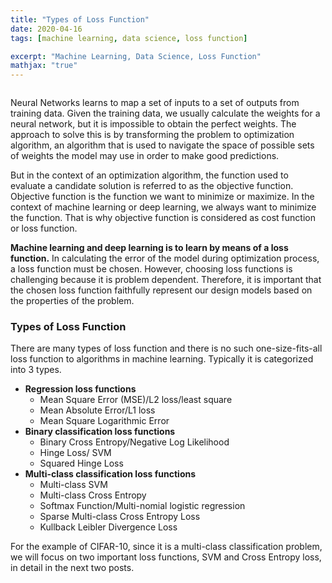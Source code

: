 ```yaml
---
title: "Types of Loss Function"
date: 2020-04-16
tags: [machine learning, data science, loss function]

excerpt: "Machine Learning, Data Science, Loss Function"
mathjax: "true"
---
```

<img src="{{ site.url }}{{ site.baseurl }}/images/loss_function/header_image.jpg" alt="">

Neural Networks learns to map a set of inputs to a set of outputs from training data. Given the training data, we usually calculate the weights for a neural network, but it is impossible to obtain the perfect weights. The approach to solve this is by transforming the problem to optimization algorithm, an algorithm that is used to navigate the space of possible sets of weights the model may use in order to make good predictions.

But in the context of an optimization algorithm, the function used to evaluate a candidate solution is referred to as the objective function. Objective function is the function we want to minimize or maximize. In the context of machine learning or deep learning, we always want to minimize the function. That is why objective function is considered as cost function or loss function.

**Machine learning and deep learning is to learn by means of a loss function.** In calculating the error of the model during optimization process, a loss function must be chosen. However, choosing loss functions is challenging because it is problem dependent. Therefore, it is important that the chosen loss function faithfully represent our design models based on the properties of the problem.

### Types of Loss Function

There are many types of loss function and there is no such one-size-fits-all loss function to algorithms in machine learning. Typically it is categorized into 3 types.

- **Regression loss functions**
  - Mean Square Error (MSE)/L2 loss/least square
  - Mean Absolute Error/L1 loss
  - Mean Square Logarithmic Error
- **Binary classification loss functions**
  - Binary Cross Entropy/Negative Log Likelihood
  - Hinge Loss/ SVM
  - Squared Hinge Loss
- **Multi-class classification loss functions**
  - Multi-class SVM
  - Multi-class Cross Entropy
  - Softmax Function/Multi-nomial logistic regression
  - Sparse Multi-class Cross Entropy Loss
  - Kullback Leibler Divergence Loss

For the example of CIFAR-10, since it is a multi-class classification problem, we will focus on two important loss functions, SVM and Cross Entropy loss, in detail in the next two posts.
